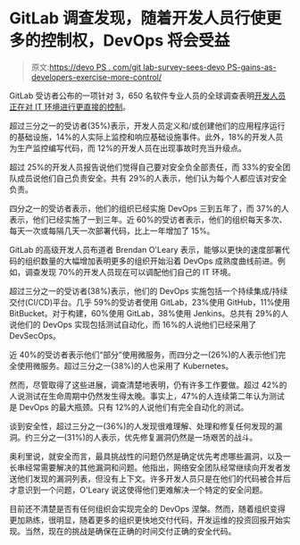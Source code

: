 # GitLab 调查发现，随着开发人员行使更多的控制权，DevOps 将会受益

> 原文:[https://devo PS . com/git lab-survey-sees-devo PS-gains-as-developers-exercise-more-control/](https://devops.com/gitlab-survey-sees-devops-gains-as-developers-exercise-more-control/)

GitLab 受访者公布的一项针对 3，650 名软件专业人员的全球调查表明[开发人员正在对 IT 环境进行更直接的控制](https://www.globenewswire.com/news-release/2020/05/18/2034989/0/en/GitLab-s-Fourth-Annual-Global-DevSecOps-Survey-Reveals-Software-Development-Team-Roles-are-Changing.html)。

超过三分之一的受访者(35%)表示，开发人员定义和/或创建他们的应用程序运行的基础设施，14%的人实际上监控和响应基础设施事件。此外，18%的开发人员为生产监控编写代码，而 12%的开发人员在出现事故时充当升级点。

超过 25%的开发人员报告说他们觉得自己要对安全负全部责任，而 33%的安全团队成员说他们自己负责安全。共有 29%的人表示，他们认为每个人都应该对安全负责。

四分之一的受访者表示，他们的组织已经实施 DevOps 三到五年了，而 37%的人表示，他们已经实施了一到三年。近 60%的受访者表示，他们的组织每天多次、每天一次或每隔几天一次部署代码，比上一年增加了 15%。

GitLab 的高级开发人员布道者 Brendan O'Leary 表示，能够以更快的速度部署代码的组织数量的大幅增加表明更多的组织开始沿着 DevOps 成熟度曲线前进。例如，调查发现 70%的开发人员现在可以调配他们自己的 IT 环境。

超过三分之一的受访者(38%)表示，他们的 DevOps 实施包括一个持续集成/持续交付(CI/CD)平台。几乎 59%的受访者使用 GitLab，23%使用 GitHub，11%使用 BitBucket。对于构建，60%使用 GitLab，38%使用 Jenkins。总共有 29%的人说他们的 DevOps 实现包括测试自动化，而 16%的人说他们已经采用了 DevSecOps。

近 40%的受访者表示他们“部分”使用微服务，而四分之一(26%)的人表示他们完全使用微服务。超过三分之一(38%)的人也采用了 Kubernetes。

然而，尽管取得了这些进展，调查清楚地表明，仍有许多工作要做。超过 42%的人说测试在生命周期中仍然发生得太晚。事实上，47%的人连续第二年认为测试是 DevOps 的最大瓶颈。只有 12%的人说他们有完全自动化的测试。

谈到安全性，超过三分之一(36%)的人发现很难理解、处理和修复任何发现的漏洞。约三分之一(31%)的人表示，优先修复漏洞仍然是一场艰苦的战斗。

奥利里说，就安全而言，最具挑战性的问题仍然是确定优先考虑哪些漏洞，以及一长串经常需要解决的其他漏洞和问题。他指出，网络安全团队经常继续向开发者发送他们发现的漏洞列表，但没有上下文。许多开发人员只是在他们的代码被合并后才意识到一个问题，O'Leary 说这使得他们更难解决一个特定的安全问题。

目前还不清楚是否有任何组织会实现完全的 DevOps 涅槃。然而，随着组织变得更加熟练，很明显，随着更多的组织更快地交付代码，开发运维的投资回报开始实现。当然，现在的挑战是确保在正确的时间交付正确的安全代码。